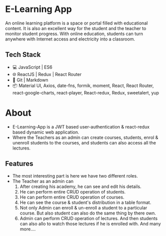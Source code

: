 
# E-Learning App

An online learning platform is a space or portal filled with educational content. It is also an excellent way for the student and the teacher to monitor student progress. With online education, students can turn anywhere with Internet access and electricity into a classroom.

## Tech Stack

- 💻 JavaScript | ES6
- 🌐 ReactJS | Redux | React Router
- 🔧 Git | Markdown
- 📦 Material UI, Axios, date-fns, formik, moment, React, React Router, react-google-charts, react-player, React-redux, Redux, sweetalert, yup
# About

- E-Learning-App is a JWT based user-authentication & react-redux based dynamic web application.
- Where the Teachers as an admin can create courses, students, enrol & unenroll students to the courses, and students can also access all the lectures.
## Features

- The most interesting part is here we have two different roles.
- The Teacher as an admin can
     1. After creating his academy, he can see and edit his details.
     2. He can perform entire CRUD operation of students.
     3. He can perform entire CRUD operation of courses.
     4. He can see the course & student's distribution in a table format.
     5. Not only Admin can enroll & un-enroll a student to a particular course. But also student can also do the same thing by there own.
     6. Admin can perform CRUD operation of lectures. And then students can also allo to watch those lectures if he is enrolled with. And many more....